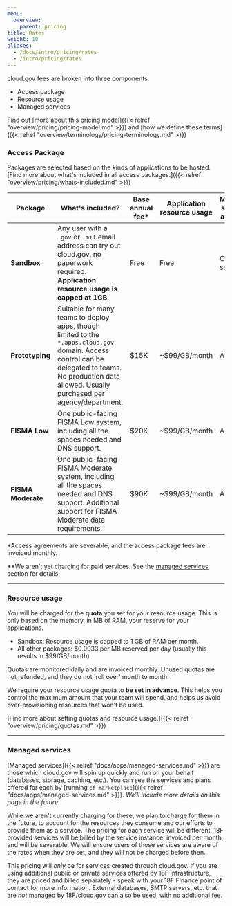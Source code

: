 ```yaml
---
menu:
  overview:
    parent: pricing
title: Rates
weight: 10
aliases:
  - /docs/intro/pricing/rates
  - /intro/pricing/rates
---
```


cloud.gov fees are broken into three components:

- Access package
- Resource usage
- Managed services

Find out [more about this pricing model]({{< relref "overview/pricing/pricing-model.md" >}}) and [how we define these terms]({{< relref "overview/terminology/pricing-terminology.md" >}})

### Access Package

Packages are selected based on the kinds of applications to be hosted. [Find more about what's included in all access packages.]({{< relref "overview/pricing/whats-included.md" >}})

| Package | What's included? | Base annual fee\* | Application resource usage | Managed services available |
| --- | --- | --- | --- | --- |
| **Sandbox** | Any user with a `.gov` or `.mil` email address can try out cloud.gov, no paperwork required. **Application resource usage is capped at 1GB.** | Free | Free | Only free services |
| **Prototyping** | Suitable for many teams to deploy apps, though limited to the `*.apps.cloud.gov` domain. Access control can be delegated to teams. No production data allowed. Usually purchased per agency/department. | $15K |  ~$99/GB/month | All\** |
| **FISMA Low** | One public-facing FISMA Low system, including all the spaces needed and DNS support. | $20K | ~$99/GB/month | All\** |
| **FISMA Moderate** | One public-facing FISMA Moderate system, including all the spaces needed and DNS support. Additional support for FISMA Moderate data requirements. | $90K | ~$99/GB/month | All\** |

\*Access agreements are severable, and the access package fees are invoiced monthly.

\*\*We aren't yet charging for paid services. See the [managed services](#managed-services) section for details.

---

### Resource usage

You will be charged for the **quota** you set for your resource usage. This is only based on the memory, in MB of RAM, your reserve for your applications.

- Sandbox: Resource usage is capped to 1 GB of RAM per month.
- All other packages: $0.0033 per MB reserved per day (usually this results in $99/GB/month)

Quotas are monitored daily and are invoiced monthly. Unused quotas are not refunded, and they do not 'roll over' month to month.

We require your resource usage quota to **be set in advance**. This helps you control the maximum amount that your team will spend, and helps us avoid over-provisioning resources that won't be used.

[Find more about setting quotas and resource usage.]({{< relref "overview/pricing/quotas.md" >}})

---

### Managed services

[Managed services]({{< relref "docs/apps/managed-services.md" >}}) are those which cloud.gov will spin up quickly and run on your behalf (databases, storage, caching, etc.). You can see the services and plans offered for each by [running `cf marketplace`]({{< relref "docs/apps/managed-services.md" >}}). *We'll include more details on this page in the future.*

While we aren't currently charging for these, we plan to charge for them in the future, to account for the resources they consume and our efforts to provide them as a service. The pricing for each service will be different. 18F provided services will be billed by the service instance, invoiced per month, and will be severable. We will ensure users of those services are aware of the rates when they are set, and they will not be charged before then.

This pricing will _only_ be for services created through cloud.gov. If you are using additional public or private services offered by 18F Infrastructure, they are priced and billed separately - speak with your 18F Finance point of contact for more information. External databases, SMTP servers, etc. that are _not_ managed by 18F/cloud.gov can also be used, with no additional fee.

<!--
TODO
---

- Create buildpack page with list and compliance trade-offs
- Link to terminology page
- Add examples
-->
